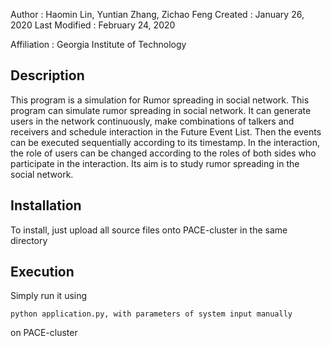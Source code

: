 Author          : Haomin Lin, Yuntian Zhang, Zichao Feng
Created         : January 26, 2020
Last Modified   : February 24, 2020

Affiliation          : Georgia Institute of Technology


Description
-------------

This program is a simulation for Rumor spreading in social network. 
This program can simulate rumor spreading in social network. It can generate users in the network continuously, make combinations of talkers and receivers and schedule interaction in the Future Event List. Then the events can be executed sequentially according to its timestamp. In the interaction, the role of users can be changed according to the roles of both sides who participate in the interaction. Its aim is to study rumor spreading in the social network.

Installation
------------

To install, just upload all source files onto PACE-cluster in the same directory

Execution
-----------

Simply run it using 

    python application.py, with parameters of system input manually

on PACE-cluster